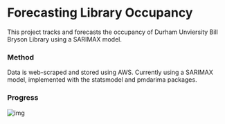 # Forecasting Library Occupancy

This project tracks and forecasts the occupancy of Durham Unviersity Bill Bryson Library using a SARIMAX model. 

### Method
Data is web-scraped and stored using AWS. Currently using a SARIMAX model, implemented with the statsmodel and pmdarima packages.

### Progress

![img](https://github.com/Berat03/SARIMAX/assets/83041608/7e5f35c3-61dd-4bc7-8b1f-99b19549e7a2)

